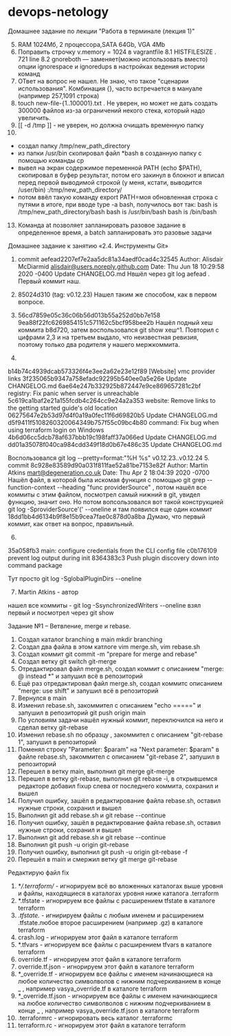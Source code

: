 # devops-netology


Домашнее задание по лекции "Работа в терминале (лекция 1)"

5. RAM 1024Мб, 2 процессора,SATA 64Gb, VGA 4Mb
6. Поправить строчку v.memory = 1024 в vagrantfile
8.1 HISTFILESIZE  . 721 line
8.2 gnoreboth — заменяет(можно использовать вместо) опции ignorespace и ignoredups в настройках ведения истории команд
9. ОТвет на вопрос не нашел. Не знаю, что такое "сценарии использования". Комбинация {}, часто встречается в мануале 
(например 257,1091 строка)
10. touch new-file-{1..100001}.txt . Не уверен, но может не дать создать 300000 файлов из-за ограничений некого стека, который надо увеличить.
11. [[ -d /tmp ]] - не уверен, но должна очищать временную папку
12. 
- создал папку /tmp/new_path_directory
- из папки /usr/bin скопировал файл *bash в созданную папку с помощью команды cp
- вывел на экран содержимое переменной PATH (echo $PATH), скопировал в буфер результат, потом его закинул в блокнот и вписал перед первой 
выводимой строкой (у меня, кстати, выводится /user/bin)  :/tmp/new_path_directory/
-  потом ввёл такую команду export PATH=моя обновленная строка с путями
в итоге, при вводе type -a bash, получилось вот так:
bash is /tmp/new_path_directory/bash
bash is /usr/bin/bash
bash is /bin/bash
13. Команда at позволяет запланировать разовое задание в определенное время, 
а batch запланировать это разовые задачи





Домашнее задание к занятию «2.4. Инструменты Git»

1. commit aefead2207ef7e2aa5dc81a34aedf0cad4c32545
Author: Alisdair McDiarmid <alisdair@users.noreply.github.com>
Date:   Thu Jun 18 10:29:58 2020 -0400
    Update CHANGELOG.md
Нвшёл через git log aefead . Первый коммит наш.

2. 85024d310 (tag: v0.12.23) Нашел таким же способом, как в первом вопросе. 

3. 56cd7859e05c36c06b56d013b55a252d0bb7e158
   9ea88f22fc6269854151c571162c5bcf958bee2b
Нашёл подный хеш коммита b8d720, затем воспользовался git show хеш^1. Повторил с цифрами 2,3 и на третьем выдало, что 
неизвестная ревизия, поэтому только два родителя у нашего мержкоммита.
4. 
b14b74c4939dcab573326f4e3ee2a62e23e12f89 [Website] vmc provider links
3f235065b9347a758efadc92295b540ee0a5e26e Update CHANGELOG.md
6ae64e247b332925b872447e9ce869657281c2bf registry: Fix panic when server is unreachable
5c619ca1baf2e21a155fcdb4c264cc9e24a2a353 website: Remove links to the getting started guide's old location
06275647e2b53d97d4f0a19a0fec11f6d69820b5 Update CHANGELOG.md
d5f9411f5108260320064349b757f55c09bc4b80 command: Fix bug when using terraform login on Windows
4b6d06cc5dcb78af637bbb19c198faff37a066ed Update CHANGELOG.md
dd01a35078f040ca984cdd349f18d0b67e486c35 Update CHANGELOG.md

Воспользовался git log --pretty=format:"%H %s" v0.12.23..v0.12.24
5.
commit 8c928e83589d90a031f811fae52a81be7153e82f
Author: Martin Atkins <mart@degeneration.co.uk>
Date:   Thu Apr 2 18:04:39 2020 -0700
 Нашёл файл, в которой была искомая функция
 с помощью git grep --function-context --heading "func providerSource" , потом нашёл все коммиты с этим файлом,
посмотрел самый нижний в git, увидел функцию, значит оно.
Но потом вопсользовался вот такой конструкцией  git log -SproviderSource'(' --oneline и там появился еще один коммит
18dd1bb4d6134b9f8e15b9cea7fae0c878d0a8ba
Думаю, что первый коммит, как ответ на вопрос, правильный. 

6. 
35a058fb3 main: configure credentials from the CLI config file
c0b176109 prevent log output during init
8364383c3 Push plugin discovery down into command package

Тут просто git log -SglobalPluginDirs --oneline

7. Martin Atkins - автор

нашел все коммиты - git log -SsynchronizedWriters --oneline
взял первый и посмотрел через git show 

	













Задание №1 – Ветвление, merge и rebase.

1. Создал каталог branching в main mkdir branching
2. Создал два файла в этом катлоге vim merge.sh, vim rebase.sh
3. Создал коммит git commit -m "prepare for merge and rebase"
4. Создал ветку git switch git-merge
5. Отредактировал файл merge.sh, создал коммит с описанием "merge: @ instead *" и запушил всё в репозиторий
6. Ещё раз отредактировал файл merge.sh, создал коммитс описанием "merge: use shift" и запушил всё в репозиторий
7. Вернулся в main
8. Изменил rebase.sh, закоммител с описанием "echo =====" и запушил в репозиторий git push origin main
9. По условиям задачи нашёл нужный коммит, переключился на него и сделал ветку git-rebase
10. Изменил rebase.sh по образцу , закоммител с описанием "git-rebase 1", запушил в репозиторий
11. Поменял строку "Parameter: $param" на "Next parameter: $param" в файле rebase.sh, закоммител с описанием "git-rebase 2", запушил в репозиторий
12. Перешел в ветку main, выполнил git merge git-merge
13. Перешел в ветку git-rebase, выполнил git rebase -i, в открывшемся редакторе добавил fixup слева от последнего коммита, сохранил и вышел
14. Получил ошибку, зашёл в редактирование файла rebase.sh, оставил нужные строки, сохранил и вышел
15. Выполнил git add rebase.sh и git rebase --continue
16. Получил ошибку, зашёл в редактирование файла rebase.sh, оставил нужные строки, сохранил и вышел
17. Выполнил git add rebase.sh и git rebase --continue
18. Выполнил git push -u origin git-rebase
19. Получил ошибку, выполнил git push -u origin git-rebase -f
20. Перешёл в main и смержил ветку git merge git-rebase




Редактирую файл
fix

1. **/.terraform/* - игнорируем всё во вложенных каталогах выше уровня и файлы, находящиеся в каталогах уровня ниже каталога .terraform
2. *.tfstate - игнорируем все файлы с расширением tfstate в каталоге terraform
3. *.tfstate.* - игнирируем файлы с любым именем и расширением .tfstate.любое второе расширением (например .gz) в каталоге terraform
4. crash.log - игнорируем этот файл в каталоге terraform
5. *.tfvars - игнорируем все файлы с расширением tfvars в каталоге terraform
6. override.tf - игнорируем этот файл в каталоге terraform
7. override.tf.json - игнорируем этот файл в каталоге terraform
8. *_override.tf - игнорируем все файлы с именем начинающиеся на любое количество символволов 
   с нижним подчеркиванием в конце _ , например vasya_override.tf в каталоге terraform
9. *_override.tf.json - игнорируем все файлы с именем начинающиеся на любое количество символволов 
   с нижним подчеркиванием в конце _ , например vasya_override.tf.json в каталоге terraform
10. .terraformrc - игнорировать весь каталог .terraformc
11. terraform.rc - игнорируем этот файл в каталоге terraform